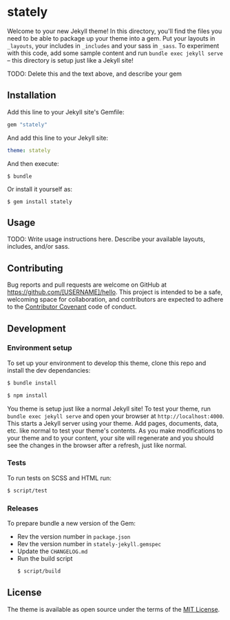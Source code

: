 # stately

Welcome to your new Jekyll theme! In this directory, you'll find the files you need to be able to package up your theme into a gem. Put your layouts in `_layouts`, your includes in `_includes` and your sass in `_sass`. To experiment with this code, add some sample content and run `bundle exec jekyll serve` – this directory is setup just like a Jekyll site!

TODO: Delete this and the text above, and describe your gem

## Installation

Add this line to your Jekyll site's Gemfile:

```ruby
gem "stately"
```

And add this line to your Jekyll site:

```yaml
theme: stately
```

And then execute:

    $ bundle

Or install it yourself as:

    $ gem install stately

## Usage

TODO: Write usage instructions here. Describe your available layouts, includes, and/or sass.

## Contributing

Bug reports and pull requests are welcome on GitHub at https://github.com/[USERNAME]/hello. This project is intended to be a safe, welcoming space for collaboration, and contributors are expected to adhere to the [Contributor Covenant](http://contributor-covenant.org) code of conduct.

## Development

### Environment setup

To set up your environment to develop this theme, clone this repo and install the dev dependancies:
  ```bash
  $ bundle install
  ```

  ```bash
  $ npm install
  ```

You theme is setup just like a normal Jekyll site! To test your theme, run `bundle exec jekyll serve` and open your browser at `http://localhost:4000`. This starts a Jekyll server using your theme. Add pages, documents, data, etc. like normal to test your theme's contents. As you make modifications to your theme and to your content, your site will regenerate and you should see the changes in the browser after a refresh, just like normal.

### Tests

To run tests on SCSS and HTML run:

  ```bash
  $ script/test
  ```

### Releases

To prepare bundle a new version of the Gem:

- Rev the version number in `package.json`
- Rev the version number in `stately-jekyll.gemspec`
- Update the `CHANGELOG.md`
- Run the build script
  ```bash
  $ script/build
  ```

## License

The theme is available as open source under the terms of the [MIT License](http://opensource.org/licenses/MIT).
